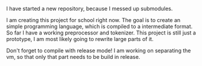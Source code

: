 I have started a new repository, because I messed up submodules.


I am creating this project for school right now. The goal is to create an simple programming language, which is compiled to a intermediate format.
So far I have a working preprocessor and tokenizer. This project is still just a prototype, I am most likely going to rewrite large parts of it.

Don't forget to compile with release mode! I am working on separating the vm, so that only that part needs to be build in release.